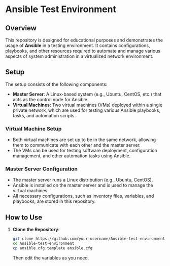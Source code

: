 # Ansible Test Environment

## Overview

This repository is designed for educational purposes and demonstrates the usage of **Ansible** in a testing environment. It contains configurations, playbooks, and other resources required to automate and manage various aspects of system administration in a virtualized network environment.

## Setup

The setup consists of the following components:

- **Master Server**: A Linux-based system (e.g., Ubuntu, CentOS, etc.) that acts as the control node for Ansible.
- **Virtual Machines**: Two virtual machines (VMs) deployed within a single private network, which are used for testing various Ansible playbooks, tasks, and automation scripts.

### Virtual Machine Setup

- Both virtual machines are set up to be in the same network, allowing them to communicate with each other and the master server.
- The VMs can be used for testing software deployment, configuration management, and other automation tasks using Ansible.

### Master Server Configuration

- The master server runs a Linux distribution (e.g., Ubuntu, CentOS).
- Ansible is installed on the master server and is used to manage the virtual machines.
- All necessary configurations, such as inventory files, variables, and playbooks, are stored in this repository.

## How to Use

1. **Clone the Repository**:

   ```bash
   git clone https://github.com/your-username/Ansible-test-environment.git
   cd Ansible-test-environment
   cp ansible.cfg.template ansible.cfg
   ```

   Then edit the variables as you need.
